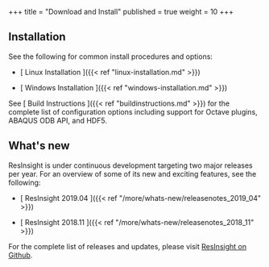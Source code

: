 +++
title = "Download and Install"
published = true
weight = 10
+++

## Installation

See the following for common install procedures and options: 

- [ Linux Installation ]({{< ref "linux-installation.md" >}})

- [ Windows Installation ]({{< ref "windows-installation.md" >}})

See [ Build Instructions ]({{< ref "buildinstructions.md" >}}) for the complete list of configuration options including support for 
Octave plugins, ABAQUS ODB API, and HDF5.


## What's new

ResInsight is under continuous development targeting two major releases per year. 
For an overview of some of its new and exciting features, see the following: 

- [ ResInsight 2019.04 ]({{< ref "/more/whats-new/releasenotes_2019_04" >}})

- [ ResInsight 2018.11 ]({{< ref "/more/whats-new/releasenotes_2018_11" >}})

For the complete list of releases and updates, please visit [ResInsight on Github](https://github.com/OPM/ResInsight/releases/).